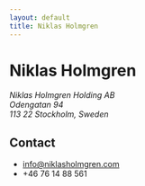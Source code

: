 ```yaml
---
layout: default
title: Niklas Holmgren
---
```


# Niklas Holmgren
<address>
  Niklas Holmgren Holding AB<br/>
  Odengatan 94<br/>
  113 22 Stockholm, Sweden
</address>

## Contact
- info@niklasholmgren.com
- +46 76 14 88 561
